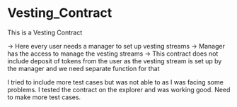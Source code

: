# Vesting_Contract
This is a Vesting Contract

-> Here every user needs a manager to set up vesting streams
-> Manager has the access to manage the vesting streams
-> This contract does not include deposit of tokens from the user as the vesting stream is set up by the manager and we need separate function for that


I tried to include more test cases but was not able to as I was facing some problems. I tested the contract on the explorer and was working good. Need to make more test cases.
